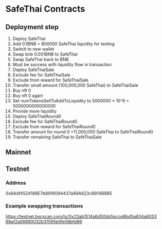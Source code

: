 # SafeThai Contracts

## Deployment step
1. Deploy SafeThai
2. Add 0.1BNB = 800000 SafeThai liquidity for testing
3. Switch to new wallet
4. Swap bnb 0.001BNB to SafeThai
5. Swap SafeThai back to BNB
6. Must be success with liquidity flow in transaction
7. Deploy SafeThaiSale
8. Exclude fee for SafeThaiSale
9. Exclude from reward for SafeThaiSale
10. Transfer small amount (100,000,000 SafeThai) to SafeThaiSale
11. Buy nft 0
12. Buy nft 0 again
13. Set numTokensSellToAddToLiquidity to 5000000 * 10^9 = 5000000000000000
14. Provide more liquidity
15. Deploy SafeThaiRound0
16. Exclude fee for SafeThaiRound0
17. Exclude from reward for SafeThaiRound0
18. Transfer amount for round 0 +11,000,000 SafeThai to SafeThaiRound0
19. Transfer remaining SafeThai to SafeThaiSale

## Mainnet

## Testnet

### Address
0x6A4f4524188E7b8916094437a89A623c8914B8B5

### Example swapping transactions
https://testnet.bscscan.com/tx/0x23ab1514a6d50bb5acce8bd5a604a605368af2a06890032b31595b0fe58bfd89
